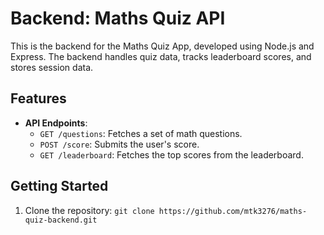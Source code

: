 # Backend: Maths Quiz API

This is the backend for the Maths Quiz App, developed using Node.js and Express. The backend handles quiz data, tracks leaderboard scores, and stores session data.

## Features
- **API Endpoints**:
  - `GET /questions`: Fetches a set of math questions.
  - `POST /score`: Submits the user's score.
  - `GET /leaderboard`: Fetches the top scores from the leaderboard.

## Getting Started
1. Clone the repository: `git clone https://github.com/mtk3276/maths-quiz-backend.git`
